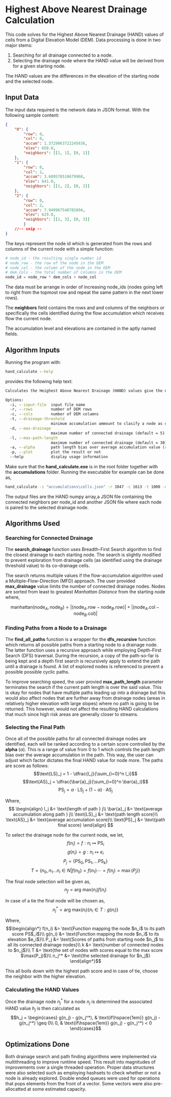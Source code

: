 # Highest Above Nearest Drainage Calculation

This code solves for the Highest Above Nearest Drainage (HAND) values of cells from a Digital Elevation Model (DEM). Data processing is done in two major stems:

1. Searching for all drainage connected to a node.
2. Selecting the drainage node where the HAND value will be derived from for a given starting node.

The HAND values are the differences in the elevation of the starting node and the selected node.

## Input Data
The input data required is the network data in JSON format. With the following sample content:

```json
{
    "0": {
        "row": 0,
        "col": 0,
        "accum": 1.3729063722245636,
        "elev": 650.0,
        "neighbors": [[1, 1], [0, 1]]
    }, 
    "1": {
        "row": 0,
        "col": 1,
        "accum": 3.609570510679968,
        "elev": 641.0,
        "neighbors": [[1, 2], [0, 2]]
    },
    "2": {
        "row": 0,
        "col": 2,
        "accum": 7.949967548702894,
        "elev": 629.0, 
        "neighbors": [[1, 3], [0, 3]] 
        }
    //-- snip --
}
```
The keys represent the node id which is generated from the rows and columns of the current node with a simple function:

```python
# node_id - the resulting single number id
# node_row - the row of the node in the DEM
# node_col - the column of the node in the DEM
# dem_cols - the total number of columns in the DEM
node_id = node_row * dem_cols + node_col
```

The data must be arrange in order of increasing node_ids (nodes going left to right from the topmost row and repeat the same pattern in the next lower rows).

The **neighbors** field contains the rows and and columns of the neighbors or specifically the cells identified during the flow accumulation which receives flow the current node.

The accumulation level and elevations are contained in the aptly named fields.

## Algorithm Inputs
Running the program with:
```cmd
hand_calculate --help
```
provides the following help text:
```cmd
Calculates the Heighest Above Nearest Drainage (HAND) values give the network data. The network data is a json file contaning the node_id incrementing from 0 to the data length. Each node must contain the accumulation value, row and column location of the node,the flow accumulation value and the list of neighbor nodes.

Options:
  -i, --input-file  input file name
  -r, --rows        number of DEM rows
  -c, --cols        number of DEM columns
  -t, --drainage-threshold
                    minimum accumulation ammount to clasify a node as drainage
  -d, --max-drainage
                    maximum number of connected drainage (default = 5)
  -l, --max-path-length
                    maximum number of connected drainage (default = 30)
  -a, --alpha       path length bias over average accumulation value (range 0 to 1) (default = 0.9)
  -p, --plot        plot the result or not
  --help            display usage information
```

Make sure that the **hand_calculate.exe** is in the root folder together with the **accumulations** folder. Running the executable for example can be done as,

```cmd
hand_calculate -i "accumulations\cells.json" -r 1047 -c 1613 -t 1000 -d 5 -l 40 -a 0.9 -p
```

The output files are the HAND numpy array,a JSON file containing the connected neighbors per node_id and another JSON file where each node is paired to the selected drainage node.

## Algorithms Used
### Searching for Connected Drainage
The **search_drainage** function uses Breadth-First Search algorithm to find the closest drainage to each starting node. The search is slightly modified to prevent exploration from drainage cells (as identified using the drainage threshold value) to its co-drainage cells.

The search returns multiple values if the flow-accumulation algorithm used a Multiple-Flow-Direction (MFD) approach. The user provided **max_drainage** value limits the number of connected drainage nodes. Nodes are sorted from least to greatest *Manhattan Distance* from the starting node where,

$${\text{manhattan}(\text{node}_A,\text{node}_B)} = \left|(\text{node}_A.\text{row} - \text{node}_B.\text{row})\right| + \left|(\text{node}_A.\text{col} - \text{node}_B.\text{col})\right|$$

### Finding Paths from a Node to a Drainage
The **find_all_paths** function is a wrapper for the **dfs_recursive** function which returns all possible paths from a starting node to a drainage node. The latter function uses a recursive approach while employing Depth-First Search (DFS) traversal. During the recursion, a copy of the path-so-far is being kept and a depth first search is recursively apply to extend the path until a drainage is found. A list of explored nodes is referenced to prevent a possible possible cyclic paths.

To improve searching speed, the user provied **max_path_length** parameter terminates the search if the current path length is over the said value. This is okay for nodes that have multiple paths leading up into a drainage but this would also affect nodes that are further away from drainage nodes (areas in relatively higher elevation with large slopes) where no path is going to be returned. This however, would not affect the resulting HAND calculations that much since high risk areas are generally closer to streams.

### Selecting the Final Path
Once all of the possible paths for all connected drainage nodes are identified, each will be ranked according to a certain score controlled by the **alpha** $(\alpha)$. This is a range of value from 0 to 1 which controls the path length bias over the average accumulation in the path. This way, the user can adjust which factor dictates the final HAND value for node more. The paths are score as follows:
$$\text{LS}_j = 1 - \dfrac{l_j}{\sum_{i=0}^n l_i}$$
$$\text{AS}_j = \dfrac{\bar{a}_j}{\sum_{i=0}^n \bar{a}_i}$$
$$\text{PS}_j = \alpha \cdot \text{LS}_j + (1-\alpha) \cdot \text{AS}_j$$

Where,
$$
\begin{align}
l_j &= \text{length of path } j\\
\bar{a}_j &= \text{average accumulation along path } j\\
\text{LS}_j &= \text{path length score}\\
\text{AS}_j &= \text{average accumulation score}\\
\text{PS}_j &= \text{path final score}
\end{align}
$$

To select the drainage node for the current node, we let,
$$f(n_i) = f: n_i \mapsto \text{PS}_i$$
$$g(n_i) = g: n_i \mapsto e_i$$
$$P_j = \{\text{PS}_0,\text{PS}_1,...\text{PS}_k\}$$
$$ T = \{ n_0,n_1...n_i \in N| f(n_0) = f(n_1) \cdots = f(n_j) = \max(P_j)\}$$

The final node selection will be given as,
$$n_f = \text{arg max}(n_i) {f(n_i)}$$

In case of a tie the final node will be chosen as,
$$n_j^* = \text{arg max} (n_i) \{n_i \in T: g(n_i)\}$$

Where,
$$\begin{align*}
    f(n_i) &= \text{Function mapping the node $n_i$ to its path score PS$_i$}\\
    g(n_i) &= \text{Function mapping the node $n_i$ to its elevation $e_i$}\\
    P_j &= \text{Scores of paths from starting node $n_j$ to all its connected drainage nodes}\\
    k &= \text{number of connected nodes to $n_j$}\\
    T &= \text{the set of nodes with scores equal to the max score $\max(P_j)$}\\
    n_j^* &= \text{the selected drainage for $n_j$}
\end{align*}$$

This all boils down with the highest path score and in case of tie, choose the neighbor with the higher elevation.

### Calculating the HAND Values
Once the drainage node $n_j^*$ for a node $n_j$ is determined the associated HAND value $h_j$ is then calculated as
$$h_j = \begin{cases}
    g(n_j) - g(n_j^*), & \text{if\hspace{1em}} g(n_j) - g(n_j^*) \geq 0\\
    0, & \text{if\hspace{1em}} g(n_j) - g(n_j^*) < 0
\end{cases}$$

## Optimizations Done
Both drainage search and path finding algorithms were implemented via multithreading to improve runtime speed. This result into magnitudes of improvements over a single threaded operation. Proper data structures were also selected such as employing hashsets to check whether or not a node is already explored. Double ended queues were used for operations that pops elements from the front of a vector. Some vectors were also pre-allocatted at some estimated capacity.


